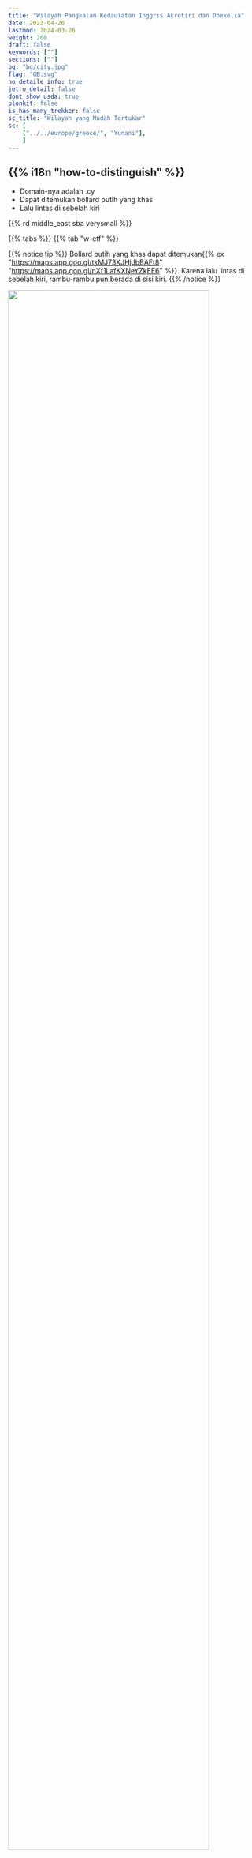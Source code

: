 ```yaml
---
title: "Wilayah Pangkalan Kedaulatan Inggris Akrotiri dan Dhekelia"
date: 2023-04-26
lastmod: 2024-03-26
weight: 200
draft: false
keywords: [""]
sections: [""]
bg: "bg/city.jpg"
flag: "GB.svg"
no_detaile_info: true
jetro_detail: false
dont_show_usda: true
plonkit: false
is_has_many_trekker: false
sc_title: "Wilayah yang Mudah Tertukar"
sc: [
    ["../../europe/greece/", "Yunani"],
    ]
---
```


<div class="main-desciption country-description">
    <h2 class="section-title">{{% i18n "how-to-distinguish" %}}</h2>
    <ul class="rule-list">
        <li>Domain-nya adalah <span class="quiz">.cy</span></li>
        <li>Dapat ditemukan bollard putih yang khas</li>
        <li>Lalu lintas di <span class="quiz">sebelah kiri</span></li>
    </ul>
    {{% rd middle_east sba verysmall %}}
</div>

{{% tabs %}}
{{% tab "w-etf" %}}

{{% notice tip %}}
Bollard putih yang khas dapat ditemukan{{% ex "https://maps.app.goo.gl/tkMJ73XJHjJbBAFt8" "https://maps.app.goo.gl/nXf1LafKXNeYZkEE6" %}}. Karena lalu lintas di sebelah kiri, rambu-rambu pun berada di sisi kiri.
{{% /notice %}}

<div class="googlemap-if">
<img src="/rule/middle_east/sba/Road_To_Pafos.jpg" width="90%">
</div>

{{% notice tip %}}
Terdapat tulisan dalam bahasa Inggris, Yunani, dan Turki{{% ex "https://maps.app.goo.gl/idhPux9SZCvyn9pm6" "https://maps.app.goo.gl/SW7Z8RpPnFdEK4Re9" "https://maps.app.goo.gl/WLigFsCWd3EGtvmVA" %}}. Siprus sendiri berada dalam situasi konflik dan telah terbagi menjadi bagian utara dan selatan sejak tahun 1974{{% ref "https://www.library.metro.tokyo.lg.jp/search/research_guide/olympic_paralympic/area_studies/index/cyprus/index.html" "Republik Siprus" %}}.
{{% /notice %}}

<div class="googlemap-if">
<img src="/rule/middle_east/sba/bilingual_motorway_direction_sign.jpg" width="300px" style="margin:20px">
<img src="/rule/middle_east/sba/turkish_republic_northern_cyprus_0.jpg" width="300px">
</div>

{{% notice tip %}}
Ada label kuning pada tiang listrik{{% ex "https://maps.app.goo.gl/HR1DCBHDWsidYY6cA" "https://maps.app.goo.gl/PAgEqFzDr4885FDfA" %}}
{{% /notice %}}

<div class="googlemap-if">
<img src="/rule/middle_east/sba/971px-Dirt_road_in_British_Controlled_area_of_Ypsonas_Village_Limassol_12.jpg" width="90%">
</div>

{{% notice tip %}}
Ada kendaraan dengan plat nomor belakang berwarna kuning{{% ex "https://maps.app.goo.gl/QFA52i8Qvq2L8tFx8" "https://maps.app.goo.gl/AeXhmgkaGxJ6nZAy9" %}}. Rambu lalu lintas dan marka jalan terkadang juga menggunakan yang berasal dari {{% goto "../../europe/united-kingdom/" "Inggris" %}}.
{{% /notice %}}

{{% lb 50 %}}

![](/rule/middle_east/sba/Cyprus_license_plate_2013_sample.svg)

[Do What the Fxxk You Want to Public License](http://www.wtfpl.net/about/)

![](/rule/middle_east/sba/Cyprus_license_plate_KQL-343.svg)

Public Domain
{{% /lb %}}

{{% /tab %}}
{{% /tabs  %}}
